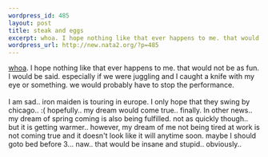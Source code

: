 ```yaml
--- 
wordpress_id: 485
layout: post
title: steak and eggs
excerpt: whoa. I hope nothing like that ever happens to me. that would not be as fun. I would be said. especially if we were juggling and I caught a knife with my eye or something. we would probably have to stop the performance. I am sad.. iron maiden is touring in europe. I only hope that they swing by chicago.. :( hopefully.. my dream...
wordpress_url: http://new.nata2.org/?p=485
---
```

<a href="http://uk.news.yahoo.com/030410/80/dxgkw.html">whoa</a>. I hope nothing like that ever happens to me. that would not be as fun. I would be said. especially if we were juggling and I caught a knife with my eye or something. we would probably have to stop the performance. <br/><br/>I am sad.. iron maiden is touring in europe. I only hope that they swing by chicago.. :( hopefully.. my dream would come true.. finally. In other news.. my dream of spring coming is also being fulfilled. not as quickly though.. but it is getting warmer.. however, my dream of me not being tired at work is not coming true and it doesn't look like it will anytime soon. maybe I should goto bed before 3... naw.. that would be insane and stupid.. obviously.. 
